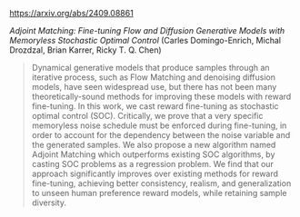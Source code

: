 https://arxiv.org/abs/2409.08861

*Adjoint Matching: Fine-tuning Flow and Diffusion Generative Models with Memoryless Stochastic Optimal Control* (Carles Domingo-Enrich, Michal Drozdzal, Brian Karrer, Ricky T. Q. Chen)

> Dynamical generative models that produce samples through an iterative process, such as Flow Matching and denoising diffusion models, have seen widespread use, but there has not been many theoretically-sound methods for improving these models with reward fine-tuning. In this work, we cast reward fine-tuning as stochastic optimal control (SOC). Critically, we prove that a very specific memoryless noise schedule must be enforced during fine-tuning, in order to account for the dependency between the noise variable and the generated samples. We also propose a new algorithm named Adjoint Matching which outperforms existing SOC algorithms, by casting SOC problems as a regression problem. We find that our approach significantly improves over existing methods for reward fine-tuning, achieving better consistency, realism, and generalization to unseen human preference reward models, while retaining sample diversity.

